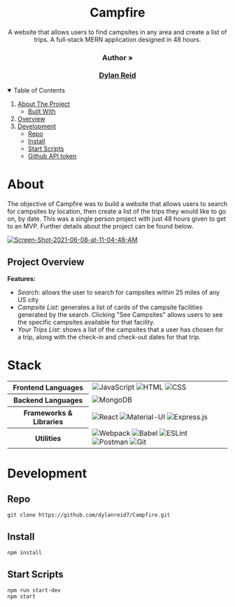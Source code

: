 <br />
<p align="center">
  <h1 align="center">Campfire</h1>

  <p align="center">
    A website that allows users to find campsites in any area and create a list of trips.  A full-stack MERN application designed in 48 hours.
    <br />
    <h3 align="center">
     <strong>Author »</strong>
    <br />
    <br />
    <a href="https://github.com/dylanreid7">Dylan Reid</a>
     </h3>
  </p>
</p>



<!-- TABLE OF CONTENTS -->
<details open="open">
  <summary>Table of Contents</summary>
  <ol>
    <li>
      <a href="#about">About The Project</a>
      <ul>
        <li><a href="#stack">Built With</a></li>
      </ul>
    </li>
    <li><a href="#project-overview">Overview</a></li>
    <li>
      <a href="#development">Development</a>
      <ul>
        <li><a href="#repo">Repo</a></li>
        <li><a href="#install">Install</a></li>
        <li><a href="#start-scripts">Start Scripts</a></li>
        <li><a href="#github-api-token">Github API token</a></li>
     </ul>
    </li>
  </ol>
</details>

# About
The objective of Campfire was to build a website that allows users to search for campsites by location, then create a list of the trips they would like to go on, by date.  This was a single person project with just 48 hours given to get to an MVP.  Further details about the project can be found below.

<a href="https://ibb.co/YNNzXCm"><img src="https://i.ibb.co/mRRL0jk/Screen-Shot-2021-06-08-at-11-04-48-AM.png" alt="Screen-Shot-2021-06-08-at-11-04-48-AM" border="0"></a>

## Project Overview
**Features:**

  * *Search*: allows the user to search for campsites within 25 miles of any US city
  * *Campsite List*: generates a list of cards of the campsite facilities generated by the search.  Clicking "See Campsites" allows users to see the specific campsites available for that facility.
  * *Your Trips List*: shows a list of the campsites that a user has chosen for a trip, along with the check-in and check-out dates for that trip.

# Stack

<table>
  <tbody>
    <tr>
      <th>Frontend Languages</th>
      <td>
        <img alt="JavaScript" src="https://img.shields.io/badge/javascript%20-%23323330.svg?&style=for-the-badge&logo=javascript&logoColor=%23F7DF1E" />
         <img alt="HTML" src="https://img.shields.io/badge/html5%20-%23E34F26.svg?&style=for-the-badge&logo=html5&logoColor=white" />
         <img alt="CSS" src="https://img.shields.io/badge/css3%20-%231572B6.svg?&style=for-the-badge&logo=css3&logoColor=white" />
      </td>
    </tr>
    <tr>
      <th>Backend Languages</th>
      <td>
        <img alt="MongoDB" src="https://img.shields.io/badge/mongodb%20-%23323330.svg?&style=for-the-badge&logo=mongodb&logoColor=%234DB33D" />
      </td>
    </tr>
    <tr>
      <th>Frameworks & Libraries</th>
      <td>
        <img alt="React" src="https://img.shields.io/badge/react%20-%2320232a.svg?&style=for-the-badge&logo=react&logoColor=%2361DAFB" />
        <img alt="Material-UI" src="https://img.shields.io/badge/-Material--UI-%230081CB?&style=for-the-badge&logo=material-ui&logoColor=white" />
        <img alt="Express.js" src="https://img.shields.io/badge/express.js-%23404d59.svg?&style=for-the-badge"/>
      </td>
    </tr>
    <tr>
      <th>Utilities</th>
      <td>
        <img alt="Webpack" src="https://img.shields.io/badge/webpack%20-%2320232a.svg?&style=for-the-badge&logo=webpack&logoColor=%2361DAFB" />
        <img alt="Babel" src="https://img.shields.io/badge/Babel-F9DC3e?style=for-the-badge&logo=babel&logoColor=black" />
        <img alt="ESLint" src="https://img.shields.io/badge/ESLint-4B3263?style=for-the-badge&logo=eslint&logoColor=white" />
        <img alt="Postman" src="https://img.shields.io/badge/Postman-FF6C37?style=for-the-badge&logo=postman&logoColor=red" />
        <img alt="Git" src="https://img.shields.io/badge/Git-F05032?style=for-the-badge&logo=git&logoColor=white" />
      </td>
    </tr>
  </tbody>
</table>

# Development

## Repo
`git clone https://github.com/dylanreid7/Campfire.git`

## Install
`npm install`

## Start Scripts
```
npm run start-dev
npm start
```
